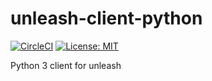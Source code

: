 # unleash-client-python

[![CircleCI](https://circleci.com/gh/ivanklee86/unleash-client-python.svg?style=svg)](https://circleci.com/gh/ivanklee86/unleash-client-python) [![License: MIT](https://img.shields.io/badge/License-MIT-yellow.svg)](https://opensource.org/licenses/MIT)


Python 3 client for unleash
